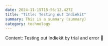 ```yaml
---
date: 2024-11-15T15:56:12.427Z
title: "Title: Testing out Indiekit"
summary: This is a summary (summary)
category: technology
---
```


Content: Testing out Indiekit by trial and error 🤪
